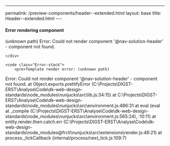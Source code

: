--- 
permalink: /preview-components/header--extended.html
layout: base 
title: Header--extended.html
---<!DOCTYPE html>
<html lang="en-US" dir="ltr" class="no-js">
<head>
    <meta charset="UTF-8">
    <meta name="viewport" content="width=device-width, initial-scale=1">
    <script>
    window.frctl = {
        env: 'static'
    };
    </script>
    <script>var cl = document.querySelector('html').classList; cl.remove('no-js'); cl.add('has-js');</script>
    <link rel="shortcut icon" href="../../themes/mandelbrot/favicon.ico" type="image/ico">

<link rel="stylesheet" href="../../themes/mandelbrot/css/white.css?cachebust=1.2.0" type="text/css">


<title>Error rendering component header--extended | Frontend Styleguide</title>

</head>
<body>



<div class="Frame Frame--full" id="frame">


<div class="Error Error--render">
    <h4 class="Error-title">Error rendering component</h4>
    <div class="Error-message Prose">
        <p>(unknown path)
  Error: Could not render component &#39;@nav-solution-header&#39; - component not found.</p>

    </div>
    
    <code class="Error-stack">
        <pre>Template render error: (unknown path)
  Error: Could not render component '@nav-solution-header' - component not found.
    at Object.exports.prettifyError (C:\Projects\DIGST-ERST\Analyse\Code\dk-web-design-standards\node_modules\nunjucks\src\lib.js:34:15)
    at C:\Projects\DIGST-ERST\Analyse\Code\dk-web-design-standards\node_modules\nunjucks\src\environment.js:486:31
    at eval (eval at _compile (C:\Projects\DIGST-ERST\Analyse\Code\dk-web-design-standards\node_modules\nunjucks\src\environment.js:565:24), <anonymous>:10:11)
    at entity.render.then.catch.err (C:\Projects\DIGST-ERST\Analyse\Code\dk-web-design-standards\node_modules\@frctl\nunjucks\src\extensions\render.js:46:21)
    at process._tickCallback (internal/process/next_tick.js:109:7)</pre>
    </code>
    
</div>


</div>




<script src="../../themes/mandelbrot/js/mandelbrot.js?cachebust=1.2.0"></script>



</body>
</html>
